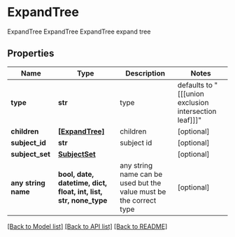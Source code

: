 # ExpandTree

ExpandTree ExpandTree ExpandTree expand tree

## Properties
Name | Type | Description | Notes
------------ | ------------- | ------------- | -------------
**type** | **str** | type | defaults to "[[[union exclusion intersection leaf]]]"
**children** | [**[ExpandTree]**](ExpandTree.md) | children | [optional] 
**subject_id** | **str** | subject id | [optional] 
**subject_set** | [**SubjectSet**](SubjectSet.md) |  | [optional] 
**any string name** | **bool, date, datetime, dict, float, int, list, str, none_type** | any string name can be used but the value must be the correct type | [optional]

[[Back to Model list]](../README.md#documentation-for-models) [[Back to API list]](../README.md#documentation-for-api-endpoints) [[Back to README]](../README.md)


